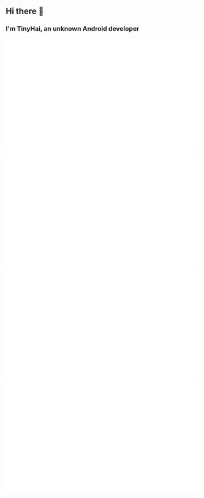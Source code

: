 ## Hi there 👋

### I'm TinyHai, an unknown Android developer

![TinyHai/GitStats](https://raw.githubusercontent.com/TinyHai/GitStats/master/generated/overview.svg#gh-dark-mode-only)
![TinyHai/GitStats](https://raw.githubusercontent.com/TinyHai/GitStats/master/generated/overview.svg#gh-light-mode-only)
![TinyHai/GitStats](https://raw.githubusercontent.com/TinyHai/GitStats/master/generated/languages.svg#gh-dark-mode-only)
![TinyHai/GitStats](https://raw.githubusercontent.com/TinyHai/GitStats/master/generated/languages.svg#gh-light-mode-only)
